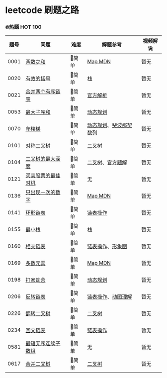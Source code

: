 # leetcode 刷题之路

### 🔥热题 HOT 100

| 题号 | 问题 | 难度 | 解题参考 | 视频解说 |
| --- | --- | --- | --- | --- |
| 0001 | [两数之和](./solutions/0001.两数之和.md) | 🚙简单 | [Map MDN](https://developer.mozilla.org/zh-CN/docs/Web/JavaScript/Reference/Global_Objects/Map) | 暂无 |
| 0020 | [有效的括号](./solutions/0020.有效的括号.md) | 🚙简单 | [栈](https://juejin.im/post/5b2323896fb9a00e8f795e5b) | 暂无 |
| 0021 | [合并两个有序链表](./solutions/0021.合并两个有序链表.md) | 🚙简单 | [官方解析](https://leetcode-cn.com/problems/merge-two-sorted-lists/solution/he-bing-liang-ge-you-xu-lian-biao-by-leetcode/) | 暂无 |
| 0053 | [最大子序和](./solutions/0053.最大子序和.md) | 🚙简单 | [动态规划](https://www.zhihu.com/question/39948290) | 暂无 |
| 0070 | [爬楼梯](./solutions/0070.爬楼梯.md) | 🚙简单 | [动态规划](https://www.zhihu.com/question/39948290)、[斐波那契数列](https://www.mathsisfun.com/numbers/fibonacci-sequence.html) | 暂无 |
| 0101 | [对称二叉树](./solutions/0101.对称二叉树.md) | 🚙简单 | [二叉树](https://blog.csdn.net/yummy_go/article/details/78257682) | 暂无 |
| 0104 | [二叉树的最大深度](./solutions/0104.二叉树的最大深度.md) | 🚙简单 | [二叉树](https://blog.csdn.net/yummy_go/article/details/78257682)、[官方题解](https://leetcode-cn.com/problems/maximum-depth-of-binary-tree/solution/er-cha-shu-de-zui-da-shen-du-by-leetcode/) | 暂无 |
| 0121 | [买卖股票的最佳时机](./solutions/0121.买卖股票的最佳时机.md) | 🚙简单 | 无 | 暂无 |
| 0136 | [只出现一次的数字](./solutions/0136.只出现一次的数字.md) | 🚙简单 | [Map MDN](https://developer.mozilla.org/zh-CN/docs/Web/JavaScript/Reference/Global_Objects/Map)  | 暂无 |
| 0141 | [环形链表](./solutions/0141.环形链表.md) | 🚙简单 | [链表操作](https://github.com/Reaper622/DataStructure-Algorithm-TS/blob/master/docs/ds/LinkList.md)  | 暂无 |
| 0155 | [最小栈](./solutions/0155.最小栈.md) | 🚙简单 | [栈](https://github.com/Reaper622/DataStructure-Algorithm-TS/blob/master/docs/ds/Stack.md)  | 暂无 |
| 0160 | [相交链表](./solutions/0160.相交链表.md) | 🚙简单 | [链表操作](https://github.com/Reaper622/DataStructure-Algorithm-TS/blob/master/docs/ds/LinkList.md)、[形象图](https://pic.leetcode-cn.com/e86e947c8b87ac723b9c858cd3834f9a93bcc6c5e884e41117ab803d205ef662-%E7%9B%B8%E4%BA%A4%E9%93%BE%E8%A1%A8.png)  | 暂无 |
| 0169 | [多数元素](./solutions/0169.多数元素.md) | 🚙简单 | [Map MDN](https://developer.mozilla.org/zh-CN/docs/Web/JavaScript/Reference/Global_Objects/Map) | 暂无 |
| 0198 | [打家劫舍](./solutions/0198.打家劫舍.md) | 🚙简单 | [动态规划](https://www.zhihu.com/question/39948290) | 暂无 |
| 0206 | [反转链表](./solutions/0206.反转链表.md) | 🚙简单 | [链表操作](https://github.com/Reaper622/DataStructure-Algorithm-TS/blob/master/docs/ds/LinkList.md)、[动图理解](https://pic.leetcode-cn.com/dacd1bf55dec5c8b38d0904f26e472e2024fc8bee4ea46e3aa676f340ba1eb9d-%E9%80%92%E5%BD%92.gif) | 暂无 |
| 0226 | [翻转二叉树](./solutions/0226.翻转二叉树.md) | 🚙简单 | [二叉树](https://github.com/Reaper622/DataStructure-Algorithm-TS/blob/master/docs/ds/BinaryTree.md) | 暂无 |
| 0234 | [回文链表](./solutions/0234.回文链表.md) | 🚙简单 | [链表操作](https://github.com/Reaper622/DataStructure-Algorithm-TS/blob/master/docs/ds/LinkList.md) | 暂无 |
| 0581 | [最短无序连续子数组](./solutions/0581.最短无序连续子数组.md) | 🚙简单 | 无 | 暂无 |
| 0617 | [合并二叉树](./solutions/0617.合并二叉树.md) | 🚙简单 | [二叉树](https://github.com/Reaper622/DataStructure-Algorithm-TS/blob/master/docs/ds/BinaryTree.md) | 暂无 |
